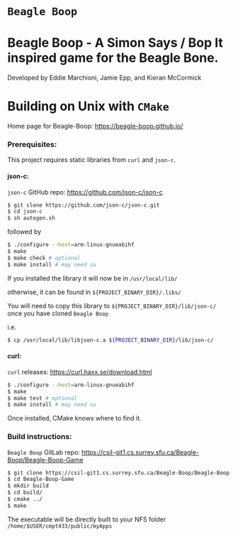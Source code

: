 `Beagle Boop`
=============

Beagle Boop - A Simon Says / Bop It inspired game for the Beagle Bone.
=============

Developed by Eddie Marchioni, Jamie Epp, and Kieran McCormick

Building on Unix with `CMake`
=============

Home page for Beagle-Boop: https://beagle-boop.github.io/

### Prerequisites:

This project requires static libraries from `curl` and `json-c`.

#### json-c:

`json-c` GitHub repo: https://github.com/json-c/json-c

```sh
$ git clone https://github.com/json-c/json-c.git
$ cd json-c
$ sh autogen.sh
```

followed by

```sh
$ ./configure --host=arm-linux-gnueabihf
$ make
$ make check # optional
$ make install # may need su
```

If you installed the library it will now be in `/usr/local/lib/`

otherwise, it can be found in `${PROJECT_BINARY_DIR}/.libs/`

You will need to copy this library to `${PROJECT_BINARY_DIR}/lib/json-c/` once you have cloned `Beagle Boop`

i.e.

```sh
$ cp /usr/local/lib/libjson-c.a ${PROJECT_BINARY_DIR}/lib/json-c/
```


#### curl:

`curl` releases: https://curl.haxx.se/download.html

```sh
$ ./configure --host=arm-linux-gnueabihf
$ make
$ make test # optional
$ make install # may need su
```

Once installed, CMake knows where to find it.

### Build instructions:


`Beagle Boop` GitLab repo: https://csil-git1.cs.surrey.sfu.ca/Beagle-Boop/Beagle-Boop-Game

```sh
$ git clone https://csil-git1.cs.surrey.sfu.ca/Beagle-Boop/Beagle-Boop-Game.git
$ cd Beagle-Boop-Game
$ mkdir build
$ cd build/
$ cmake ../
$ make
```

The executable will be directly built to your NFS folder `/home/$USER/cmpt433/public/myApps` 